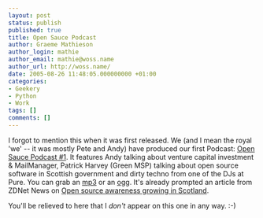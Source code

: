 ```yaml
---
layout: post
status: publish
published: true
title: Open Sauce Podcast
author: Graeme Mathieson
author_login: mathie
author_email: mathie@woss.name
author_url: http://woss.name/
date: 2005-08-26 11:48:05.000000000 +01:00
categories:
- Geekery
- Python
- Work
tags: []
comments: []
---
```

I forgot to mention this when it was first released.  We (and I mean the royal 'we' -- it was mostly Pete and Andy) have produced our first Podcast: <a href="http://logicalware.blogspot.com/2005/08/open-sauce-podcast-1.html">Open Sauce Podcast #1</a>.  It features Andy talking about venture capital investment &amp; MailManager, Patrick Harvey (Green MSP) talking about open source software in Scottish government and dirty techno from one of the DJs at Pure.  You can grab an <a href="http://www.archive.org/download/OpenSaucePodcast1/opensauce1.mp3" title="Open Sauce Podcast #1 (MP3)">mp3</a> or an <a href="http://www.archive.org/download/OpenSaucePodcast1/opensauce1.ogg" title="Open Source Podcast #1 (Ogg Vorbis)">ogg</a>.  It's already prompted an article from ZDNet News on <a href="http://news.zdnet.co.uk/0,39020330,39215164,00.htm">Open source awareness growing in Scotland</a>.

You'll be relieved to here that I <em>don't</em> appear on this one in any way.  :-)
